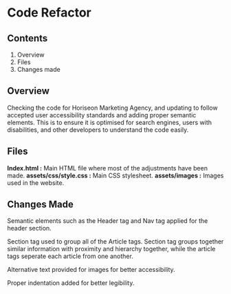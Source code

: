 # Code Refactor

## Contents
1. Overview
1. Files
1. Changes made

## Overview
Checking the code for Horiseon Marketing Agency, and updating to follow accepted user accessibility standards and adding proper semantic elements. This is to ensure it is optimised for search engines, users with disabilities, and other developers to understand the code easily. 

## Files
**Index.html :** Main HTML file where most of the adjustments have been made. 
**assets/css/style.css :** Main CSS stylesheet.
**assets/images :** Images used in the website.

## Changes Made
Semantic elements such as the Header tag and Nav tag applied for the header section.

Section tag used to group all of the Article tags. Section tag groups together similar information with proximity and hierarchy together, while the article tags seperate each article from one another. 

Alternative text provided for images for better accessibility. 

Proper indentation added for better legibility. 
